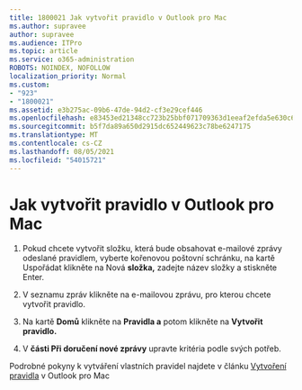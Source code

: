 ```yaml
---
title: 1800021 Jak vytvořit pravidlo v Outlook pro Mac
ms.author: supravee
author: supravee
ms.audience: ITPro
ms.topic: article
ms.service: o365-administration
ROBOTS: NOINDEX, NOFOLLOW
localization_priority: Normal
ms.custom:
- "923"
- "1800021"
ms.assetid: e3b275ac-09b6-47de-94d2-cf3e29cef446
ms.openlocfilehash: e83453ed21348cc723b25bbf071709363d1eeaf2efda5e630c6431f62d348037
ms.sourcegitcommit: b5f7da89a650d2915dc652449623c78be6247175
ms.translationtype: MT
ms.contentlocale: cs-CZ
ms.lasthandoff: 08/05/2021
ms.locfileid: "54015721"
---
```

# <a name="how-to-create-a-rule-in-outlook-for-mac"></a>Jak vytvořit pravidlo v Outlook pro Mac

1. Pokud chcete vytvořit složku, která bude obsahovat e-mailové zprávy  odeslané pravidlem, vyberte kořenovou poštovní schránku, na kartě Uspořádat klikněte na Nová **složka,** zadejte název složky a stiskněte Enter.

2. V seznamu zpráv klikněte na e-mailovou zprávu, pro kterou chcete vytvořit pravidlo.

3. Na kartě **Domů** klikněte na **Pravidla a** potom klikněte na **Vytvořit pravidlo.**

4. V **části Při doručení nové zprávy** upravte kritéria podle svých potřeb. 

Podrobné pokyny k vytváření vlastních pravidel najdete v článku [Vytvoření pravidla](https://aka.ms/AA1uy0v) v Outlook pro Mac
  